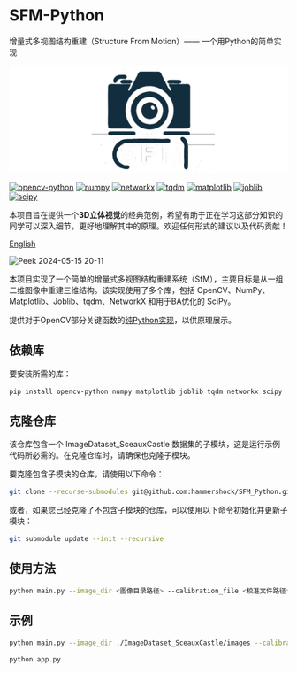 # SFM-Python
增量式多视图结构重建（Structure From Motion）—— 一个用Python的简单实现

![logo](./images/logo.svg)

[![opencv-python](https://img.shields.io/badge/opencv--python-4.9.0.80-blue)](https://pypi.org/project/opencv-python/)
[![numpy](https://img.shields.io/badge/numpy-1.26.4-orange)](https://pypi.org/project/numpy/)
[![networkx](https://img.shields.io/badge/networkx-3.3-yellow)](https://pypi.org/project/networkx/)
[![tqdm](https://img.shields.io/badge/tqdm-4.66.4-green)](https://pypi.org/project/tqdm/)
[![matplotlib](https://img.shields.io/badge/matplotlib-3.8.4-red)](https://pypi.org/project/matplotlib/)
[![joblib](https://img.shields.io/badge/joblib-1.4.2-purple)](https://pypi.org/project/joblib/)
[![scipy](https://img.shields.io/badge/scipy-1.13.0-lightgrey)](https://pypi.org/project/scipy/)

本项目旨在提供一个**3D立体视觉**的经典范例，希望有助于正在学习这部分知识的同学可以深入细节，更好地理解其中的原理。欢迎任何形式的建议以及代码贡献！

[English](README.md)

![Peek 2024-05-15 20-11](https://github.com/hammershock/SFM_Python/assets/109429530/ff11f797-2908-4f52-9696-47a0f6b7d1ff)

本项目实现了一个简单的增量式多视图结构重建系统（SfM），主要目标是从一组二维图像中重建三维结构。该实现使用了多个库，包括 OpenCV、NumPy、Matplotlib、Joblib、tqdm、NetworkX 和用于BA优化的 SciPy。

提供对于OpenCV部分关键函数的[纯Python实现](cv2_lite/)，以供原理展示。

## 依赖库

要安装所需的库：

```bash
pip install opencv-python numpy matplotlib joblib tqdm networkx scipy
```

## 克隆仓库

该仓库包含一个 ImageDataset_SceauxCastle 数据集的子模块，这是运行示例代码所必需的。在克隆仓库时，请确保也克隆子模块。

要克隆包含子模块的仓库，请使用以下命令：

```bash
git clone --recurse-submodules git@github.com:hammershock/SFM_Python.git
```

或者，如果您已经克隆了不包含子模块的仓库，可以使用以下命令初始化并更新子模块：

```bash
git submodule update --init --recursive
```

## 使用方法

```bash
python main.py --image_dir <图像目录路径> --calibration_file <校准文件路径> [--min_matches <最小匹配对数>] [--use_ba] [--ba_tol <束调整容差>] [--verbose <输出详细级别>]
```

## 示例

```bash
python main.py --image_dir ./ImageDataset_SceauxCastle/images --calibration_file ./ImageDataset_SceauxCastle/images/K.txt --min_matches 80
```

```bash
python app.py
```
